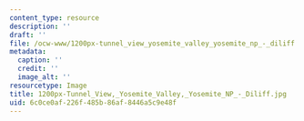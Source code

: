 ```yaml
---
content_type: resource
description: ''
draft: ''
file: /ocw-www/1200px-tunnel_view_yosemite_valley_yosemite_np_-_diliff.jpg
metadata:
  caption: ''
  credit: ''
  image_alt: ''
resourcetype: Image
title: 1200px-Tunnel_View,_Yosemite_Valley,_Yosemite_NP_-_Diliff.jpg
uid: 6c0ce0af-226f-485b-86af-8446a5c9e48f
---
```

